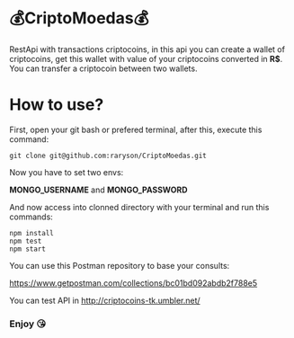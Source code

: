 # :moneybag:CriptoMoedas:moneybag:
RestApi with transactions criptocoins, in this api you can create a wallet of criptocoins, get this wallet with value of your criptocoins converted in **R$**.
You can transfer a criptocoin between two wallets.

# How to use? 

First, open your git bash or prefered terminal, after this, execute this command:
```
git clone git@github.com:raryson/CriptoMoedas.git
```

Now you have to set two envs:

**MONGO_USERNAME** and **MONGO_PASSWORD**

And now access into clonned directory with your terminal and run this commands:
```
npm install
npm test
npm start
``` 

You can use this Postman repository to base your consults:

https://www.getpostman.com/collections/bc01bd092abdb2f788e5

You can test API in http://criptocoins-tk.umbler.net/

### Enjoy  :kissing_heart:
